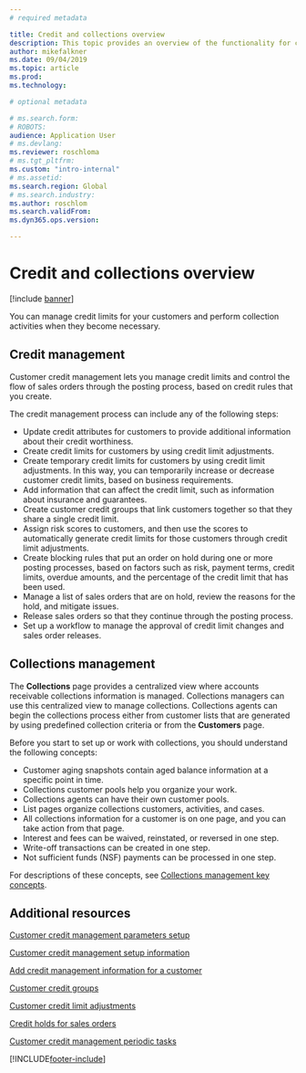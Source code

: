 ```yaml
---
# required metadata

title: Credit and collections overview
description: This topic provides an overview of the functionality for credit and collections.
author: mikefalkner
ms.date: 09/04/2019
ms.topic: article
ms.prod: 
ms.technology: 

# optional metadata

# ms.search.form:  
# ROBOTS: 
audience: Application User
# ms.devlang: 
ms.reviewer: roschloma
# ms.tgt_pltfrm: 
ms.custom: "intro-internal"
# ms.assetid: 
ms.search.region: Global
# ms.search.industry: 
ms.author: roschlom
ms.search.validFrom: 
ms.dyn365.ops.version: 

---
```

# Credit and collections overview

[!include [banner](../includes/banner.md)]

You can manage credit limits for your customers and perform collection activities when they become necessary.

## Credit management

Customer credit management lets you manage credit limits and control the flow of sales orders through the posting process, based on credit rules that you create.

The credit management process can include any of the following steps:

- Update credit attributes for customers to provide additional information about their credit worthiness.
- Create credit limits for customers by using credit limit adjustments.
- Create temporary credit limits for customers by using credit limit adjustments. In this way, you can temporarily increase or decrease customer credit limits, based on business requirements.
- Add information that can affect the credit limit, such as information about insurance and guarantees.
- Create customer credit groups that link customers together so that they share a single credit limit.
- Assign risk scores to customers, and then use the scores to automatically generate credit limits for those customers through credit limit adjustments.
- Create blocking rules that put an order on hold during one or more posting processes, based on factors such as risk, payment terms, credit limits, overdue amounts, and the percentage of the credit limit that has been used.
- Manage a list of sales orders that are on hold, review the reasons for the hold, and mitigate issues.
- Release sales orders so that they continue through the posting process.
- Set up a workflow to manage the approval of credit limit changes and sales order releases.

## Collections management

The **Collections** page provides a centralized view where accounts receivable collections information is managed. Collections managers can use this centralized view to manage collections. Collections agents can begin the collections process either from customer lists that are generated by using predefined collection criteria or from the **Customers** page.

Before you start to set up or work with collections, you should understand the following concepts:

- Customer aging snapshots contain aged balance information at a specific point in time.
- Collections customer pools help you organize your work.
- Collections agents can have their own customer pools.
- List pages organize collections customers, activities, and cases.
- All collections information for a customer is on one page, and you can take action from that page.
- Interest and fees can be waived, reinstated, or reversed in one step.
- Write-off transactions can be created in one step.
- Not sufficient funds (NSF) payments can be processed in one step.

For descriptions of these concepts, see [Collections management key concepts](./cm-collections-concepts.md).

## Additional resources

[Customer credit management parameters setup](./cm-credit-mgmt-setup.md)

[Customer credit management setup information](./cm-setup-information.md)

[Add credit management information for a customer](./cm-add-credit-mgmt-information-customer.md)

[Customer credit groups](./cm-customer-credit-groups.md)

[Customer credit limit adjustments](./cm-credit-limit-adjustments.md)

[Credit holds for sales orders](./cm-sales-order-credit-holds.md)

[Customer credit management periodic tasks](./cm-periodic-tasks.md)


[!INCLUDE[footer-include](../../includes/footer-banner.md)]